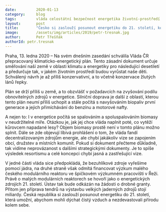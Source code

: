 ```yaml
---
date:         2020-01-13
category:     blog
tags:         vláda celostátní bezpečnost energetika životní-prostředí
layout:       post
title:        "Česko si zaslouží posunout energetiku do 21. století, koncepce vlády je příliš konvenční"
image:        /assets/img/articles/2019/petr-tresnak.jpg
author:       Petr Třešňák
authorId: petr.tresnak
---
```



Praha, 13. ledna 2020 – Na svém dnešním zasedání schválila Vláda ČR přepracovaný klimaticko-energetický plán. Tento zásadní dokument určuje směřování naší země v oblasti klimatu a energetiky pro následující desetiletí a předurčuje tak, v jakém životním prostředí budou vyrůstat naše děti. Schválený návrh je až příliš konzervativní, a to včetně konzervace žlutých lánů řepky.

 

Plán se drží příliš u země, a to obzvlášť v požadavcích na zvyšování podílu obnovitelných zdrojů v energetice. Silniční doprava je další z oblastí, kterou tento plán neumí příliš uchopit a stále počítá s navyšováním biopaliv první generace a jejich přimíchávání do benzínu a motorové nafty.

 

A nejen to: I v energetice počítá se spalováním a spoluspalováním biomasy v neudržitelné míře. Otázkou je, jak jej chce vláda naplnit poté, co vytěží kůrovcem napadané lesy? Objem biomasy prostě není v tomto plánu možno splnit. Dále se zde objevují líbivá prohlášení o tom, že vláda fandí decentralizovaným zdrojům energie, ale chybí jakákoliv vize se zapojením obcí, družstev a místních komunit. Pokud si dokument přečteme důkladně, tak vidíme neprovázanost s dalšími strategickými dokumenty. Je to spíše výsledek resortismu a celé koncepci chybí jasná a zastřešující vize. 

 

V jedné části vláda sice předpokládá, že bezuhlíkové zdroje vyřešíme pomocí jádra, na druhé straně však odmítá financovat výzkum malého českého modulárního reaktoru ve špičkovém výzkumném pracovišti v Řeži. Právě o malých modulárních reaktorech se hovoří jako o energetických zdrojích 21. století. Ústav tak bude odkázán na žádosti o drobné granty. Přitom jen příprava tendrů na výstavbu velkých jaderných zdrojů stojí miliardy. Česká republika si zaslouží posunout energetiku do 21. století, která umožní, abychom mohli dýchat čistý vzduch a nezdevastovali přírodu kolem sebe.
